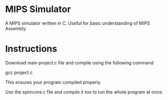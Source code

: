 # MIPS Simulator

A MIPS simulator written in C. Useful for basic understanding of MIPS Assembly.

# Instructions

Download main project.c file and compile using the following command

gcc project.c

This ensures your program compiled properly.

Use the spimcore.c file and compile it too to run the whole program at once.
